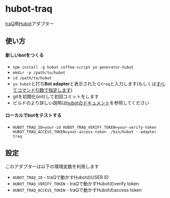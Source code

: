 # hubot-traq
[traQ][]用[Hubot][]アダプター

## 使い方

#### 新しいbotをつくる

- `npm install -g hubot coffee-script yo generator-hubot`
- `mkdir -p /path/to/hubot`
- `cd /path/to/hubot`
- `yo hubot`と打ち**Bot adapter**と表示されたら`traq`と入力します(もしくは[すべてコマンド引数で指定します][cmd-docs])
- gitを初期化(init)して初回コミットをします
- ビルドのより詳しい説明は[hubotのドキュメント][docs]を参照してください

#### ローカルでbotをテストする

- `HUBOT_TRAQ_ID=your-id HUBOT_TRAQ_VERIFY_TOKEN=your-verify-token HUBOT_TRAQ_ACCESS_TOKEN=your-access-token ./bin/hubot --adapter traq`

## 設定
このアダプターは以下の環境変数を利用します

- `HUBOT_TRAQ_ID` - traQで動かすHubotのUSER ID
- `HUBOT_TRAQ_VERIFY_TOKEN` - traQで動かすHubotのverify token
- `HUBOT_TRAQ_ACCESS_TOKEN` - traQで動かすHubotのaccess token



[traQ]: https://github.com/traPtitech/traQ/
[Hubot]: https://hubot.github.com/
[cmd-docs]: https://hubot.github.com/docs/
[docs]: https://github.com/github/hubot/tree/master/docs
